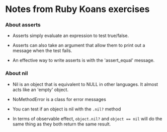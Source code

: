 # Notes from Ruby Koans exercises

### About asserts

* Asserts simply evaluate an expression to test true/false.

* Asserts can also take an argument that allow them to print out a
  message when the test fails.

* An effective way to write asserts is with the 'assert_equal' message.

### About nil

* Nil is an object that is equivalent to NULL in other languages. It almost
  acts like an 'empty' object.
  
* NoMethodError is a class for error messages

* You can test if an object is nil with the `.nil?` method

* In terms of observable effect, `object.nil?` and `object == nil` will
  do the same thing as they both return the same result.
